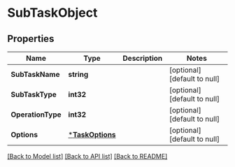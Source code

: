 # SubTaskObject

## Properties
Name | Type | Description | Notes
------------ | ------------- | ------------- | -------------
**SubTaskName** | **string** |  | [optional] [default to null]
**SubTaskType** | **int32** |  | [optional] [default to null]
**OperationType** | **int32** |  | [optional] [default to null]
**Options** | [***TaskOptions**](TaskOptions.md) |  | [optional] [default to null]

[[Back to Model list]](../README.md#documentation-for-models) [[Back to API list]](../README.md#documentation-for-api-endpoints) [[Back to README]](../README.md)

